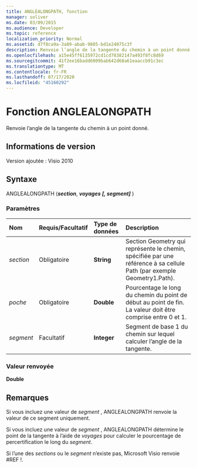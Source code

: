 ```yaml
---
title: ANGLEALONGPATH, fonction
manager: soliver
ms.date: 03/09/2015
ms.audience: Developer
ms.topic: reference
localization_priority: Normal
ms.assetid: d7f8ca9a-3a89-abab-9805-bd1e24075c3f
description: Renvoie l’angle de la tangente du chemin à un point donné.
ms.openlocfilehash: a15e45ff6135972cd1cd78382147a493f8fc8d69
ms.sourcegitcommit: 41f2ee16badd6009bab642d68a61eaaccb91c3ec
ms.translationtype: MT
ms.contentlocale: fr-FR
ms.lasthandoff: 07/17/2020
ms.locfileid: "45160292"
---
```

# <a name="anglealongpath-function"></a>Fonction ANGLEALONGPATH

Renvoie l’angle de la tangente du chemin à un point donné.
  
## <a name="version-information"></a>Informations de version

Version ajoutée : Visio 2010
 
  
## <a name="syntax"></a>Syntaxe

ANGLEALONGPATH (***section***, ***voyages*** ***[, segment]*** ) 
  
### <a name="parameters"></a>Paramètres

|**Nom**|**Requis/Facultatif**|**Type de données**|**Description**|
|:-----|:-----|:-----|:-----|
| _section_ <br/> |Obligatoire  <br/> |**String** <br/> |Section Geometry qui représente le chemin, spécifiée par une référence à sa cellule Path (par exemple Geometry1.Path).  <br/> |
| _poche_ <br/> |Obligatoire  <br/> |**Double** <br/> |Pourcentage le long du chemin du point de début au point de fin. La valeur doit être comprise entre 0 et 1.  <br/> |
| _segment_ <br/> |Facultatif  <br/> |**Integer** <br/> |Segment de base 1 du chemin sur lequel calculer l’angle de la tangente.  <br/> |
   
### <a name="return-value"></a>Valeur renvoyée

 **Double**
  
## <a name="remarks"></a>Remarques

Si vous incluez une valeur de _segment_ , ANGLEALONGPATH renvoie la valeur de ce segment uniquement. 
  
Si vous incluez une valeur de _segment_ , ANGLEALONGPATH détermine le point de la tangente à l’aide de _voyages_ pour calculer le pourcentage de percertification le long du _segment_.
  
Si l’une des _sections_ ou le _segment_ n’existe pas, Microsoft Visio renvoie #REF !. 
  

